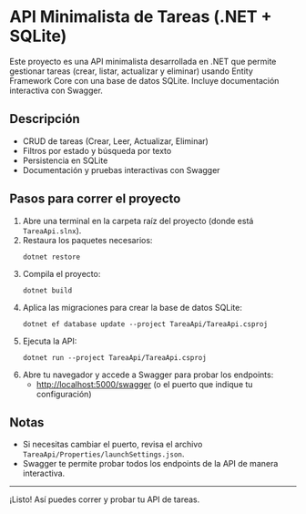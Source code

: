 # API Minimalista de Tareas (.NET + SQLite)

Este proyecto es una API minimalista desarrollada en .NET que permite gestionar tareas (crear, listar, actualizar y eliminar) usando Entity Framework Core con una base de datos SQLite. Incluye documentación interactiva con Swagger.

## Descripción
- CRUD de tareas (Crear, Leer, Actualizar, Eliminar)
- Filtros por estado y búsqueda por texto
- Persistencia en SQLite
- Documentación y pruebas interactivas con Swagger

## Pasos para correr el proyecto

1. Abre una terminal en la carpeta raíz del proyecto (donde está `TareaApi.slnx`).
2. Restaura los paquetes necesarios:
   ```
   dotnet restore
   ```
3. Compila el proyecto:
   ```
   dotnet build
   ```
4. Aplica las migraciones para crear la base de datos SQLite:
   ```
   dotnet ef database update --project TareaApi/TareaApi.csproj
   ```
5. Ejecuta la API:
   ```
   dotnet run --project TareaApi/TareaApi.csproj
   ```
6. Abre tu navegador y accede a Swagger para probar los endpoints:
   - [http://localhost:5000/swagger](http://localhost:5000/swagger) (o el puerto que indique tu configuración)

## Notas
- Si necesitas cambiar el puerto, revisa el archivo `TareaApi/Properties/launchSettings.json`.
- Swagger te permite probar todos los endpoints de la API de manera interactiva.

---

¡Listo! Así puedes correr y probar tu API de tareas.
